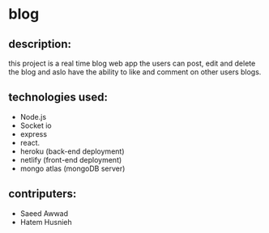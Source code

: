 # blog 
## description:  
this project is a real time blog web app the users can post, edit and delete the blog and aslo have the ability to like and comment on other users blogs.
## technologies used:  
- Node.js
- Socket io
- express 
- react.  
- heroku (back-end deployment)
- netlify (front-end deployment)
- mongo atlas (mongoDB server)
## contriputers:  
- Saeed Awwad
- Hatem Husnieh